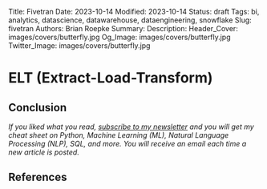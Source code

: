 Title: Fivetran
Date: 2023-10-14
Modified: 2023-10-14
Status: draft
Tags: bi, analytics, datascience, datawarehouse, dataengineering, snowflake
Slug: fivetran
Authors: Brian Roepke
Summary: 
Description: 
Header_Cover: images/covers/butterfly.jpg
Og_Image: images/covers/butterfly.jpg
Twitter_Image: images/covers/butterfly.jpg


# ELT (Extract-Load-Transform) 


## Conclusion



*If you liked what you read, [subscribe to my newsletter](https://campaign.dataknowsall.com/subscribe) and you will get my cheat sheet on Python, Machine Learning (ML), Natural Language Processing (NLP), SQL, and more. You will receive an email each time a new article is posted.*

## References

